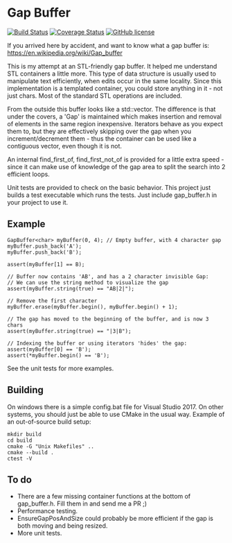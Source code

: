 Gap Buffer
==========

[![Build Status](https://travis-ci.org/cmaughan/gapbuffer.svg?branch=master)](https://travis-ci.org/cmaughan/gapbuffer)
[![Coverage Status](https://coveralls.io/repos/github/cmaughan/gapbuffer/badge.svg?branch=master&bust=1)](https://coveralls.io/github/cmaughan/gapbuffer?branch=master)
[![GitHub license](https://img.shields.io/badge/license-MIT-blue.svg)](https://github.com/cmaughan/gapbuffer/blob/master/LICENSE)

If you arrived here by accident, and want to know what a gap buffer is:
https://en.wikipedia.org/wiki/Gap_buffer

This is my attempt at an STL-friendly gap buffer.  It helped me understand STL containers a little more.
This type of data structure is usually used to manipulate text efficiently, when edits occur in the same locality.
Since this implementation is a templated container, you could store anything in it - not just chars.
Most of the standard STL operations are included.  

From the outside this buffer looks like a std::vector.  The difference is that under the covers, a 'Gap' is maintained which makes insertion and removal of elements in the same
region inexpensive.  Iterators behave as you expect them to, but they are effectively skipping over the gap when you increment/decrement them - 
thus the container can be used like a contiguous vector, even though it is not.

An internal find_first_of, find_first_not_of is provided for a little extra speed - since it can make use of knowledge of the gap area
to split the search into 2 efficient loops.

Unit tests are provided to check on the basic behavior.  This project just builds a test executable which runs the tests.  Just include
gap_buffer.h in your project to use it.

Example
-------
```
GapBuffer<char> myBuffer(0, 4); // Empty buffer, with 4 character gap
myBuffer.push_back('A');
myBuffer.push_back('B');

assert(myBuffer[1] == B);

// Buffer now contains 'AB', and has a 2 character invisible Gap:
// We can use the string method to visualize the gap
assert(myBuffer.string(true) == "AB|2|");

// Remove the first character
myBuffer.erase(myBuffer.begin(), myBuffer.begin() + 1);

// The gap has moved to the beginning of the buffer, and is now 3 chars
assert(myBuffer.string(true) == "|3|B");

// Indexing the buffer or using iterators 'hides' the gap:
assert(myBuffer[0] == 'B');
assert(*myBuffer.begin() == 'B');
```
See the unit tests for more examples.

Building
--------
On windows there is a simple config.bat file for Visual Studio 2017.  On other systems, you should just be able to use CMake 
in the usual way.  Example of an out-of-source build setup:
```
mkdir build
cd build
cmake -G "Unix Makefiles" ..
cmake --build .
ctest -V
```

To do
-----
- There are a few missing container functions at the bottom of gap_buffer.h.  Fill them in and send me a PR ;)
- Performance testing.
- EnsureGapPosAndSize could probably be more efficient if the gap is both moving and being resized.
- More unit tests.


